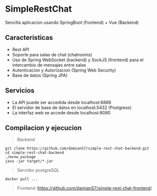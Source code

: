 # SimpleRestChat
Sencilla aplicacion usando SpringBoot (frontend) + Vue (Backend) 

## Caracteristicas
* Rest API
* Soporte para salas de chat (chatrooms)
* Uso de Spring WebSocket (backend) y SockJS (frontend) para el intercambio de mensajes entre salas 
* Autenticacion y Autorizacion (Spring Web Security)
* Base de datos (Spring JPA)

## Servicios
* La API puede ser accedida desde localhost:8888
* El servidor de base de datos en localhost:5432 (Postgress)
* La interfaz web se accede desde localhost:8080

## Compilacion y ejecucion
>Backend
```
git clone https://github.com/damianS7/simple-rest-chat-backend.git
cd simple-rest-chat-backend
./mvnw package
java -jar target/*.jar
```
> Servidor postgreSQL
```
docker pull ...
```
> Frontend (https://github.com/damianS7/simple-rest-chat-frontend)
